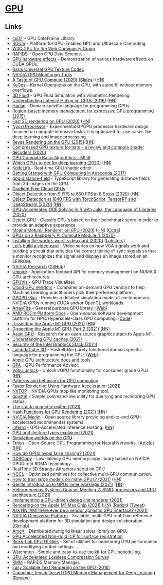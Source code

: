 # [GPU](https://en.wikipedia.org/wiki/Graphics_processing_unit)

## Links

- [cuDF](https://github.com/rapidsai/cudf) - GPU DataFrame Library.
- [ROCm](https://rocm.github.io/tensorflow.html) - Platform for GPU-Enabled HPC and Ultrascale Computing.
- [W3C GPU for the Web Community Group](https://github.com/gpuweb/gpuweb)
- [RAPIDS](https://rapids.ai/) - Open GPU Data Science.
- [GPU hardware effects](https://github.com/Kobzol/hardware-effects-gpu) - Demonstration of various hardware effects on CUDA GPUs.
- [Basis Universal GPU Texture Codec](https://github.com/BinomialLLC/basis_universal)
- [NVIDIA GPU Monitoring Tools](https://github.com/NVIDIA/gpu-monitoring-tools)
- [A Taste of GPU Compute (2020)](https://www.youtube.com/watch?v=eqkAaplKBc4) ([Slides](https://docs.google.com/presentation/d/1FRH81IW9RffkJjm6ILFZ7raCgFAUPXYYFXfiyKmhkx8/edit)) ([HN](https://news.ycombinator.com/item?id=22880502))
- [KeOps](https://github.com/getkeops/keops) - Kernel Operations on the GPU, with autodiff, without memory overflows.
- [3D Fluid](https://github.com/PWhiddy/Fat-Clouds) - GPU Fluid Simulation with Volumetric Rendering.
- [Understanding Latency Hiding on GPUs (2016)](https://www2.eecs.berkeley.edu/Pubs/TechRpts/2016/EECS-2016-143.pdf) ([HN](https://news.ycombinator.com/item?id=23379709))
- [Harlan](https://github.com/eholk/harlan) - Domain specific language for programming GPUs.
- [Region-based memory management for expressive GPU programming (2015)](https://blog.theincredibleholk.org/papers/dissertation.pdf)
- [Fast 2D rendering on GPU (2020)](https://raphlinus.github.io/rust/graphics/gpu/2020/06/13/fast-2d-rendering.html) ([HN](https://news.ycombinator.com/item?id=23512897))
- [Nyuzi Processor](https://github.com/jbush001/NyuziProcessor) - Experimental GPGPU processor hardware design focused on compute intensive tasks. It is optimized for use cases like deep learning and image processing.
- [Reyes Rendering on the GPU (2015)](https://markussteinberger.net/papers/GPUReyes.pdf) ([HN](https://news.ycombinator.com/item?id=23572626))
- [Compressed GPU texture formats – a review and compute shader decoders (2020)](https://themaister.net/blog/2020/08/12/compressed-gpu-texture-formats-a-review-and-compute-shader-decoders-part-1/)
- [GPU Compute Basic Algorithms - MLIR](https://llvm.discourse.group/t/gpu-compute-basic-algorithms/1281)
- [Which GPUs to get for deep learning (2020)](https://timdettmers.com/2020/09/07/which-gpu-for-deep-learning/) ([HN](https://news.ycombinator.com/item?id=24400603))
- [KodeLife](https://hexler.net/products/kodelife) - Real-time GPU shader editor.
- [Getting Started with GPU Computing in Anaconda (2017)](https://www.anaconda.com/blog/getting-started-with-gpu-computing-in-anaconda)
- [gpu-distance-field](https://github.com/ryankaplan/gpu-distance-field) - TypeScript library for generating distance fields from 2d images on the GPU.
- [Gradient Free Cloud GPUs](https://gradient.paperspace.com/free-gpu)
- [Object Detection from 9 FPS to 650 FPS in 6 Steps (2020)](https://paulbridger.com/posts/video_analytics_pipeline_tuning/) ([HN](https://news.ycombinator.com/item?id=24738835))
- [Object Detection at 1840 FPS with TorchScript, TensorRT and DeepStream (2020)](https://paulbridger.com/posts/video-analytics-deepstream-pipeline/) ([HN](https://news.ycombinator.com/item?id=24817173))
- [GPU-Accelerated ODE Solving in R with Julia, the Language of Libraries (2020)](http://www.stochasticlifestyle.com/gpu-accelerated-ode-solving-in-r-with-julia-the-language-of-libraries/)
- [Detect GPU](https://github.com/TimvanScherpenzeel/detect-gpu) - Classify GPU's based on their benchmark score in order to provide an adaptive experience.
- [Moana Motunui Renderer on GPU (2020)](https://www.render-blog.com/2020/10/03/gpu-motunui/) ([HN](https://news.ycombinator.com/item?id=24833218)) ([Code](https://github.com/chellmuth/gpu-motunui))
- [GPUs on a Raspberry Pi Compute Module 4 (2020)](https://www.youtube.com/watch?v=ikpgZu6kLKE)
- [Installing the world’s worst video card (2020)](https://www.youtube.com/watch?v=2iURr3NBprc) ([Lobsters](https://lobste.rs/s/n45htv/installing_world_s_worst_video_card))
- [Let’s build a video card](https://eater.net/vga) - Video series on how VGA signals work and building a circuit that provides the correct timing of sync signals so that a monitor recognizes the signal and displays an image stored on an EEPROM.
- [NVIDIA Research](https://www.nvidia.com/en-us/research/) ([GitHub](https://github.com/NVlabs))
- [Umpire](https://github.com/LLNL/Umpire) - Application-focused API for memory management on NUMA & GPU architectures.
- [GPUVis](https://github.com/mikesart/gpuvis) - GPU Trace Visualizer.
- [Cloud GPU Vendors](https://github.com/binga/cloud-gpus) - Compares on-demand GPU vendors to help Machine Learning practitioners pick their preferred platform.
- [GPGPU-Sim](https://github.com/gpgpu-sim/gpgpu-sim_distribution) - Provides a detailed simulation model of contemporary NVIDIA GPUs running CUDA and/or OpenCL workloads.
- [ArrayFire](https://github.com/arrayfire/arrayfire) - General purpose GPU library. ([Web](https://arrayfire.com/))
- [AMD ROCm Platform Docs](https://rocmdocs.amd.com/en/latest/) - Open-source software development platform for HPC/Hyperscale-class GPU computing. ([Code](https://github.com/RadeonOpenCompute/ROCm))
- [Dissecting the Apple M1 GPU (2021)](https://rosenzweig.io/blog/asahi-gpu-part-1.html) ([HN](https://news.ycombinator.com/item?id=25673631))
- [Dissecting the Apple M1 GPU: Part 2 (2021)](https://rosenzweig.io/blog/asahi-gpu-part-2.html) ([HN](https://news.ycombinator.com/item?id=25873887))
- [Asahi GPU](https://github.com/AsahiLinux/gpu) - Research for an open source graphics stack fo Apple M1.
- [Understanding GPU caches (2021)](https://rastergrid.com/blog/gpu-tech/2021/01/understanding-gpu-caches/)
- [Security of the Intel Graphics Stack (2021)](https://igor-blue.github.io/2021/02/10/graphics-part1.html)
- [LambdaCube 3D](https://github.com/lambdacube3d/lambdacube-compiler) - Haskell-like purely functional domain specific language for programming the GPU. ([Web](http://lambdacube3d.com/))
- [Apple GPU architecture docs and tools](https://github.com/dougallj/applegpu)
- [GPA](https://github.com/Jokeren/GPA) - GPU Performance Advisor.
- [Vgpu_unlock](https://github.com/DualCoder/vgpu_unlock) - Unlock vGPU functionality for consumer grade GPUs. ([HN](https://news.ycombinator.com/item?id=26754351))
- [Patterns and behaviors for GPU computing](https://github.com/moderngpu/moderngpu)
- [Faster Rendering Using Hardware Acceleration (2021)](https://www.sublimetext.com/blog/articles/hardware-accelerated-rendering)
- [NVTOP](https://github.com/Syllo/nvtop) - NVIDIA GPUs htop like monitoring tool.
- [gpustat](https://github.com/wookayin/gpustat) - Simple command-line utility for querying and monitoring GPU status.
- [The stack monoid revisited (2021)](https://raphlinus.github.io/gpu/2021/05/13/stack-monoid-revisited.html)
- [Hash Functions for GPU Rendering (2021)](https://www.reedbeta.com/blog/hash-functions-for-gpu-rendering/) ([HN](https://news.ycombinator.com/item?id=27244209))
- [NVIDIA Merlin](https://github.com/NVIDIA-Merlin/Merlin) - Open source library providing end-to-end GPU-accelerated recommender systems.
- [Inferrd](https://inferrd.com/) - GPU-Accelerated Inference Hosting. ([HN](https://news.ycombinator.com/item?id=27817137))
- [GPU architecture types explained (2021)](https://rastergrid.com/blog/gpu-tech/2021/07/gpu-architecture-types-explained/)
- [Simulating worlds on the GPU](https://davidar.io/post/sim-glsl)
- [Triton](https://github.com/openai/triton) - Open-Source GPU Programming for Neural Networks. ([Article](https://openai.com/blog/triton/)) ([HN](https://news.ycombinator.com/item?id=27985594))
- [How do GPUs avoid false sharing? (2021)](https://www.reddit.com/r/GraphicsProgramming/comments/pi74sd/how_do_gpus_avoid_false_sharing/)
- [GDRCopy](https://github.com/NVIDIA/gdrcopy) - Low-latency GPU memory copy library based on NVIDIA GPUDirect RDMA technology.
- [RealTime 3D Strange Attractors scout on GPU](https://github.com/BrutPitt/glChAoS.P)
- [NCCL](https://github.com/NVIDIA/nccl) - Optimized primitives for collective multi-GPU communication.
- [How to train large models on many GPUs? (2021)](https://lilianweng.github.io/lil-log/2021/09/24/train-large-neural-networks.html) ([HN](https://news.ycombinator.com/item?id=28657797))
- [Gentle introduction to GPUs inner workings (2021)](https://vksegfault.github.io/posts/gentle-intro-gpu-inner-workings/) ([HN](https://news.ycombinator.com/item?id=28728138))
- [Heterogeneous Systems Course: Meeting 2: SIMD processors and GPU architecture (2021)](https://www.youtube.com/watch?v=fO8Yw1pmyyc)
- [Implementing a GPU-driven debug line renderer (2021)](https://www.gijskaerts.com/wordpress/?p=190)
- [Rendering on the Apple M1 Max Chip (2021)](https://blog.yiningkarlli.com/2021/10/takua-on-m1-max.html) ([HN](https://news.ycombinator.com/item?id=28994800)) ([Reddit](https://www.reddit.com/r/apple/comments/qfogld/the_m1max_is_the_fastest_gpu_we_have_ever/)) ([Tweet](https://twitter.com/yiningkarlli/status/1452783165970386945))
- [Ask HN: Will there ever be a vendor agnostic GPU interface? (2021)](https://news.ycombinator.com/item?id=29058681)
- [NVIDIA Omniverse Platform](https://developer.nvidia.com/nvidia-omniverse-platform) - Scalable, multi-GPU real-time reference development platform for 3D simulation and design collaboration. ([GitHub](https://github.com/NVIDIA-Omniverse))
- [AmgX](https://github.com/NVIDIA/AMGX) - Distributed multigrid linear solver library on GPU.
- [GPU Accelerated Non-rigid ICP for surface registration](https://github.com/wuhaozhe/pytorch-nicp)
- [Ricks-Lab GPU Utilities](https://github.com/Ricks-Lab/gpu-utils) - Set of utilities for monitoring GPU performance and modifying control settings.
- [Watchmen](https://github.com/Spico197/watchmen) - Simple and easy-to-use toolkit for GPU scheduling.
- [GPU-Accelerated Lossless Compression Survey](https://github.com/dingwentao/GPU-lossless-compression)
- [RMM](https://github.com/rapidsai/rmm) - RAPIDS Memory Manager.
- [Easy Scalable Text Rendering on the GPU (2016)](https://medium.com/@evanwallace/easy-scalable-text-rendering-on-the-gpu-c3f4d782c5ac)
- [Capuchin: Tensor-based GPU Memory Management for Deep Learning](https://dl.acm.org/doi/abs/10.1145/3373376.3378505) ([Review](https://www.bodunhu.com/blog/posts/paper-review-capuchin-tensor-based-gpu-memory-management-for-deep-learning/))

